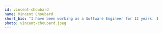 ```yaml
---
id: vincent-choubard
name: Vincent Choubard
short_bio: "I have been working as a Software Engineer for 12 years. I have been working for a few different companies in Spain like Vocento, Tuenti but also in North America (Canada). During the last 7 years I have been at Rover, first as a Lead Engineer and since 2 years ago as an Engineering Manager.  I am now Managing 2 teams at Rover, Supply acquisition, and Overnight & DayCare Service."
photo: vincent-choubard.jpeg
---
```

